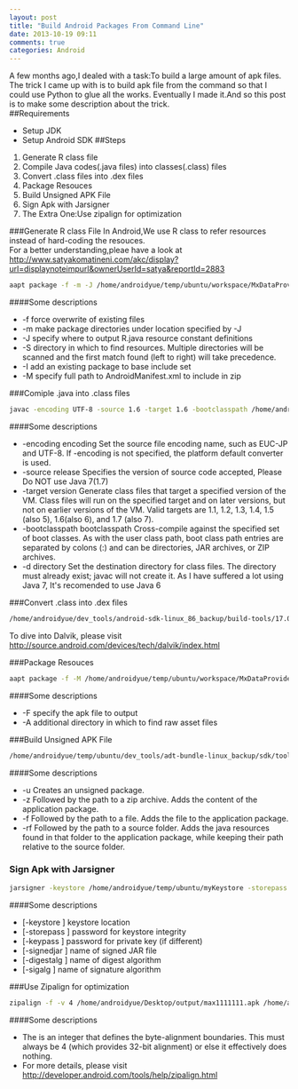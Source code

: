 ```yaml
---
layout: post
title: "Build Android Packages From Command Line"
date: 2013-10-19 09:11
comments: true
categories: Android 
---
```

A few months ago,I dealed with a task:To build a large amount of apk files.  The trick I came up with is to build apk file from the command so that I could use Python to glue all the works.  Eventually I made it.And so this post is to make some description about the trick.  
##Requirements
  *  Setup JDK
  *  Setup Android SDK
##Steps
1.  Generate R class file   
2.  Compile Java codes(.java files) into classes(.class) files  
3.  Convert .class files into .dex files  
4.  Package Resouces  
5.  Build Unsigned APK File  
6.  Sign Apk with Jarsigner   
7.  The Extra One:Use zipalign for optimization
  
  
###Generate R class File 
In Android,We use R class to refer resources instead of hard-coding the resouces.  
For a better understanding,pleae have a look at http://www.satyakomatineni.com/akc/display?url=displaynoteimpurl&ownerUserId=satya&reportId=2883  
```bash
aapt package -f -m -J /home/androidyue/temp/ubuntu/workspace/MxDataProvider/gen/ -S /home/androidyue/temp/ubuntu/workspace/MxDataProvider/res/ -I /home/androidyue/dev_tools/android-sdk-linux_86_backup/platforms/android-17/android.jar -M /home/androidyue/temp/ubuntu/workspace/MxDataProvider/AndroidManifest.xml
```
####Some descriptions
  *  -f  force overwrite of existing files 
  *  -m  make package directories under location specified by -J
  *  -J  specify where to output R.java resource constant definitions
  *  -S  directory in which to find resources.  Multiple directories will be scanned and the first match found (left to right) will take precedence.
  *  -I  add an existing package to base include set 
  *  -M  specify full path to AndroidManifest.xml to include in zip 
  

###Comiple .java into .class files 
```bash
javac -encoding UTF-8 -source 1.6 -target 1.6 -bootclasspath /home/androidyue/dev_tools/android-sdk-linux_86_backup/platforms/android-17/android.jar -d /home/androidyue/temp/ubuntu/workspace/MxDataProvider/bin/ /home/androidyue/temp/ubuntu/workspace/MxDataProvider/src//coop/channel/provider/*.java /home/androidyue/temp/ubuntu/workspace/MxDataProvider/gen//coop/channel/provider/R.java 
```
####Some descriptions
  *  -encoding encoding  Set the source file encoding name, such as EUC-JP and UTF-8. If -encoding is not specified, the platform default converter is used. 
  *  -source release   Specifies the version of source code accepted, Please Do NOT use Java 7(1.7)
  *  -target version  Generate  class files that target a specified version of the VM. Class files will run on the specified target and on later versions, but not on earlier versions of the VM. Valid targets are 1.1, 1.2, 1.3, 1.4, 1.5 (also 5), 1.6(also 6), and 1.7 (also 7).
  *  -bootclasspath bootclasspath Cross-compile against the specified set of boot classes. As with the user class path, boot class path entries are separated by colons (:) and can be directories, JAR archives, or ZIP archives.
  *  -d directory  Set the destination directory for class files. The directory must already exist; javac will not create it. 
As I have suffered a lot using Java 7, It's recomended to use Java 6
  

###Convert .class into .dex files 
```bash
/home/androidyue/dev_tools/android-sdk-linux_86_backup/build-tools/17.0.0/dx --dex --output=/home/androidyue/temp/ubuntu/workspace/MxDataProvider/bin//class.dex /home/androidyue/temp/ubuntu/workspace/MxDataProvider/bin/
```
To dive into Dalvik, please visit http://source.android.com/devices/tech/dalvik/index.html

  
  
###Package Resouces 
```bash
aapt package -f -M /home/androidyue/temp/ubuntu/workspace/MxDataProvider/AndroidManifest.xml -S /home/androidyue/temp/ubuntu/workspace/MxDataProvider/res/ -A /home/androidyue/temp/ubuntu/workspace/MxDataProvider//assets/ -I /home/androidyue/dev_tools/android-sdk-linux_86_backup/platforms/android-17/android.jar -F /home/androidyue/temp/ubuntu/workspace/MxDataProvider/bin//resources.ap_
```
####Some descriptions
  *  -F  specify the apk file to output  
  *  -A  additional directory in which to find raw asset files  

###Build Unsigned APK File 
```bash
/home/androidyue/temp/ubuntu/dev_tools/adt-bundle-linux_backup/sdk/tools/apkbuilder /tmp/unsignedApkFile.apk -v -u -z /home/androidyue/temp/ubuntu/workspace/MxDataProvider/bin//resources.ap_ -f /home/androidyue/temp/ubuntu/workspace/MxDataProvider/bin//class.dex -rf /home/androidyue/temp/ubuntu/workspace/MxDataProvider/src/
```
####Some descriptions
  *  -u      Creates an unsigned package.
  *  -z      Followed by the path to a zip archive. Adds the content of the application package.
  *  -f      Followed by the path to a file. Adds the file to the application package.
  *  -rf     Followed by the path to a source folder. Adds the java resources found in that folder to the application package, while keeping their path relative to the source folder.


  
  
### Sign Apk with Jarsigner
```bash
jarsigner -keystore /home/androidyue/temp/ubuntu/myKeystore -storepass storepassValue -keypass keypassValue -signedjar /home/androidyue/Desktop/output/max1111111.apk /tmp/unsignedApkFile.apk maxthon -digestalg SHA1 -sigalg MD5withRSA
```
####Some descriptions 
  *  [-keystore <url>]           keystore location
  *  [-storepass <password>]     password for keystore integrity
  *  [-keypass <password>]       password for private key (if different)
  *  [-signedjar <file>]         name of signed JAR file 
  *  [-digestalg <algorithm>]    name of digest algorithm 
  *  [-sigalg <algorithm>]       name of signature algorithm 
  
  
###Use Zipalign for optimization
```bash
zipalign -f -v 4 /home/androidyue/Desktop/output/max1111111.apk /home/androidyue/Desktop/output/max222222.apk
```
####Some descriptions
  *  The <alignment> is an integer that defines the byte-alignment boundaries. This must always be 4 (which provides 32-bit alignment) or else it effectively does nothing.
  *  For more details, please visit http://developer.android.com/tools/help/zipalign.html

